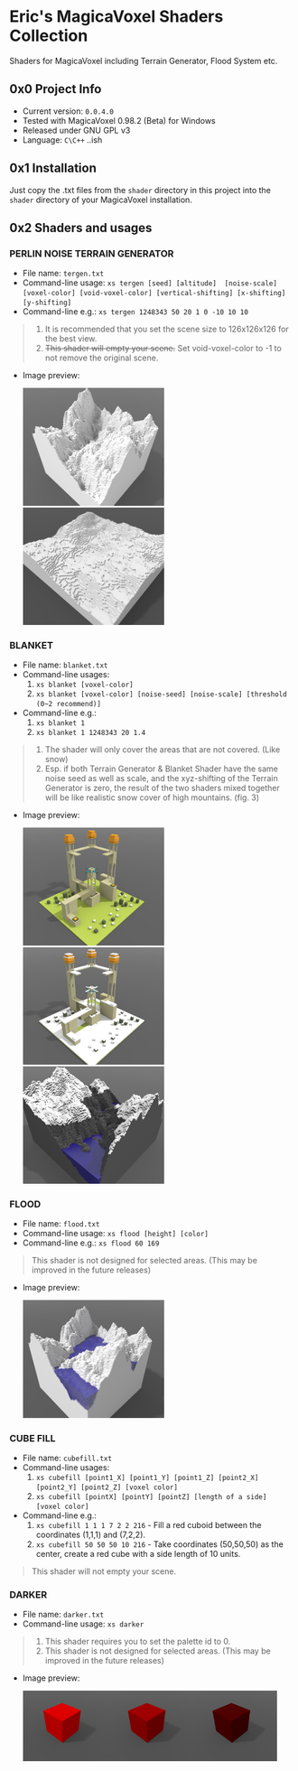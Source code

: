 # Eric's MagicaVoxel Shaders Collection
Shaders for MagicaVoxel including Terrain Generator, Flood System etc.

## 0x0 Project Info
* Current version: `0.0.4.0`
* Tested with MagicaVoxel 0.98.2 (Beta) for Windows
* Released under GNU GPL v3
* Language: `C\C++` ..ish

## 0x1 Installation
Just copy the .txt files from the `shader` directory in this project into the `shader` directory of your MagicaVoxel installation.

## 0x2 Shaders and usages
### PERLIN NOISE TERRAIN GENERATOR
* File name: `tergen.txt`
* Command-line usage: `xs tergen [seed] [altitude] 
[noise-scale] [voxel-color] [void-voxel-color] [vertical-shifting] [x-shifting] [y-shifting]`
* Command-line e.g.: `xs tergen 1248343 50 20 1 0 -10 10 10`
>1. It is recommended that you set the scene size to 126x126x126 for the best view.
>2. ~~This shader will empty your scene.~~ Set void-voxel-color to -1 to not remove the original scene.
* Image preview:

  <img src="img/tg.png" width="250px"></img><img src="img/tg1.png" width="250px"></img>
### BLANKET
* File name: `blanket.txt`
* Command-line usages: 
  1. `xs blanket [voxel-color]`
  2. `xs blanket [voxel-color] [noise-seed] [noise-scale] [threshold (0~2 recommend)]`
* Command-line e.g.:
  1. `xs blanket 1`
  2. `xs blanket 1 1248343 20 1.4`
>1. The shader will only cover the areas that are not covered. (Like snow)
>2. Esp. if both Terrain Generator & Blanket Shader have the same noise seed as well as scale, and the xyz-shifting of the Terrain Generator is zero, the result of the two shaders mixed together will be like realistic snow cover of high mountains. (fig. 3)
* Image preview:

  <img src="img/b.png" width="250px"></img>
  <img src="img/b1.png" width="250px"></img>
  <img src="img/b2.png" width="250px"></img>
### FLOOD
* File name: `flood.txt`
* Command-line usage: `xs flood [height] [color]`
* Command-line e.g.: `xs flood 60 169`
>This shader is not designed for selected areas. (This may be improved in the future releases)
* Image preview:

  <img src="img/f.png" width="250px"></img>
### CUBE FILL
* File name: `cubefill.txt`
* Command-line usages:
  1. `xs cubefill [point1_X] [point1_Y] [point1_Z] [point2_X] [point2_Y] [point2_Z] [voxel color]`
  2. `xs cubefill [pointX] [pointY] [pointZ] [length of a side] [voxel color]`
* Command-line e.g.:
  1. `xs cubefill 1 1 1 7 2 2 216` - Fill a red cuboid between the coordinates (1,1,1) and (7,2,2).
  2. `xs cubefill 50 50 50 10 216` - Take coordinates (50,50,50) as the center, create a red cube with a side length of 10 units.
>This shader will not empty your scene.
### DARKER
* File name: `darker.txt`
* Command-line usage: `xs darker`
>1. This shader requires you to set the palette id to 0.
>2. This shader is not designed for selected areas. (This may be improved in the future releases)
* Image preview:

  <img src="img/d.png" width="150px"></img><img src="img/d1.png" width="150px"></img><img src="img/d2.png" width="150px"></img>


